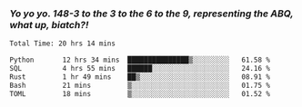 ### ***Yo yo yo. 148-3 to the 3 to the 6 to the 9, representing the ABQ, what up, biatch?!***

<!--START_SECTION:waka-->

```txt
Total Time: 20 hrs 14 mins

Python       12 hrs 34 mins  ███████████████▒░░░░░░░░░   61.58 %
SQL          4 hrs 55 mins   ██████░░░░░░░░░░░░░░░░░░░   24.16 %
Rust         1 hr 49 mins    ██▒░░░░░░░░░░░░░░░░░░░░░░   08.91 %
Bash         21 mins         ▒░░░░░░░░░░░░░░░░░░░░░░░░   01.75 %
TOML         18 mins         ▒░░░░░░░░░░░░░░░░░░░░░░░░   01.52 %
```

<!--END_SECTION:waka-->

<!--
**AJMC2002/AJMC2002** is a ✨ _special_ ✨ repository because its `README.md` (this file) appears on your GitHub profile.

Here are some ideas to get you started:

- 🔭 I’m currently working on ...
- 🌱 I’m currently learning ...
- 👯 I’m looking to collaborate on ...
- 🤔 I’m looking for help with ...
- 💬 Ask me about ...
- 📫 How to reach me: ...
- 😄 Pronouns: ...
- ⚡ Fun fact: ...
-->
